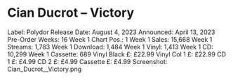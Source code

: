 # Cian Ducrot – Victory

Label: Polydor
Release Date: August 4, 2023
Announced: April 13, 2023
Pre-Order Weeks: 16
Week 1 Chart Pos.: 1
Week 1 Sales: 15,668
Week 1 Streams: 1,783
Week 1 Download: 1,484
Week 1 Vinyl: 1,413
Week 1 CD: 10,299
Week 1 Cassette: 689
Vinyl Black £: £22.99
Vinyl Col 1 £: £22.99
CD 1 £: £4.99
CD 2 £: £4.99
Cassette £: £4.99
Screenshot: Cian_Ducrot__Victory.png